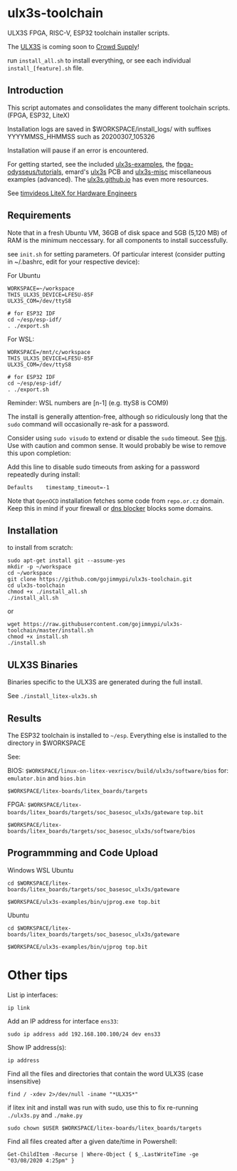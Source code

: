 # ulx3s-toolchain

ULX3S FPGA, RISC-V, ESP32 toolchain installer scripts. 

The [ULX3S](https://radiona.org/ulx3s/) is coming soon to [Crowd Supply](https://www.crowdsupply.com/radiona/ulx3s)!

run `install_all.sh` to install everything, or see each individual `install_[feature].sh` file.

## Introduction

This script automates and consolidates the many different toolchain scripts. (FPGA, ESP32, LiteX)

Installation logs are saved in $WORKSPACE/install_logs/ with suffixes YYYYMMSS_HHMMSS such as 20200307_105326

Installation will pause if an error is encountered.

For getting started, see the included [ulx3s-examples](https://github.com/ulx3s/ulx3s-examples), 
the [fpga-odysseus/tutorials](https://github.com/ulx3s/fpga-odysseus/tree/master/tutorials), 
emard's [ulx3s](https://github.com/emard/ulx3s) PCB 
and [ulx3s-misc](https://github.com/emard/ulx3s-misc) miscellaneous examples (advanced). 
The [ulx3s.github.io](https://ulx3s.github.io/) has even more resources. 

See [timvideos LiteX for Hardware Engineers](https://github.com/timvideos/litex-buildenv/wiki/LiteX-for-Hardware-Engineers)

## Requirements

Note that in a fresh Ubuntu VM, 36GB of disk space and 5GB (5,120 MB) of RAM is the minimum neccessary. 
for all components to install successfully.

see `init.sh` for setting parameters. Of particular interest (consider putting in ~/.bashrc, edit for your respective device):

For Ubuntu
```
WORKSPACE=~/workspace
THIS_ULX3S_DEVICE=LFE5U-85F
ULX3S_COM=/dev/ttyS8

# for ESP32 IDF
cd ~/esp/esp-idf/
. ./export.sh
```

For WSL:
```
WORKSPACE=/mnt/c/workspace
THIS_ULX3S_DEVICE=LFE5U-85F
ULX3S_COM=/dev/ttyS8

# for ESP32 IDF
cd ~/esp/esp-idf/
. ./export.sh
```

Reminder: WSL numbers are [n-1] (e.g. ttyS8 is COM9)

The install is generally attention-free, although so ridiculously long that the `sudo` command will occasionally re-ask for a password.

Consider using `sudo visudo` to extend or disable the `sudo` timeout. 
See [this](https://apple.stackexchange.com/questions/10139/how-do-i-increase-sudo-password-remember-timeout).
Use with caution and common sense. It would probably be wise to remove this upon completion:

Add this line to disable sudo timeouts from asking for a password repeatedly during install:
```
Defaults    timestamp_timeout=-1
```

Note that `OpenOCD` installation fetches some code from `repo.or.cz` domain. 
Keep this in mind if your firewall or [dns blocker](https://pi-hole.net/) blocks some domains.

## Installation

to install from scratch:
```
sudo apt-get install git --assume-yes
mkdir -p ~/workspace
cd ~/workspace
git clone https://github.com/gojimmypi/ulx3s-toolchain.git
cd ulx3s-toolchain
chmod +x ./install_all.sh
./install_all.sh
```
or
```
wget https://raw.githubusercontent.com/gojimmypi/ulx3s-toolchain/master/install.sh
chmod +x install.sh
./install.sh
```

## ULX3S Binaries

Binaries specific to the ULX3S are generated during the full install.

See `./install_litex-ulx3s.sh`

## Results

The ESP32 toolchain is installed to `~/esp`. Everything else is installed to the directory in $WORKSPACE

See:

BIOS: `$WORKSPACE/linux-on-litex-vexriscv/build/ulx3s/software/bios` for:
`emulator.bin` and `bios.bin`


`$WORKSPACE/litex-boards/litex_boards/targets`

FPGA: `$WORKSPACE/litex-boards/litex_boards/targets/soc_basesoc_ulx3s/gateware`
`top.bit`

`$WORKSPACE/litex-boards/litex_boards/targets/soc_basesoc_ulx3s/software/bios`

## Programmming and Code Upload

Windows WSL Ubuntu
```
cd $WORKSPACE/litex-boards/litex_boards/targets/soc_basesoc_ulx3s/gateware

$WORKSPACE/ulx3s-examples/bin/ujprog.exe top.bit
```

Ubuntu
```
cd $WORKSPACE/litex-boards/litex_boards/targets/soc_basesoc_ulx3s/gateware

$WORKSPACE/ulx3s-examples/bin/ujprog top.bit
```

# Other tips

List ip interfaces:
```
ip link
```

Add an IP address for interface `ens33`:
```
sudo ip address add 192.168.100.100/24 dev ens33
```

Show IP address(s):
```
ip address
```

Find all the files and directories that contain the word ULX3S (case insensitive)

```
find / -xdev 2>/dev/null -iname "*ULX3S*"
```

if litex init and install was run with sudo, use this to fix re-running `./ulx3s.py` and `./make.py`
```
sudo chown $USER $WORKSPACE/litex-boards/litex_boards/targets
```

Find all files created after a given date/time in Powershell:
```
Get-ChildItem -Recurse | Where-Object { $_.LastWriteTime -ge "03/08/2020 4:25pm" }
```


